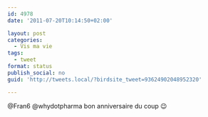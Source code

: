 ```yaml
---
id: 4978
date: '2011-07-20T10:14:50+02:00'

layout: post
categories:
  - Vis ma vie
tags:
  - tweet
format: status
publish_social: no
guid: 'http://tweets.local/?birdsite_tweet=93624902048952320'

---
```


@Fran6 @whydotpharma bon anniversaire du coup 😉